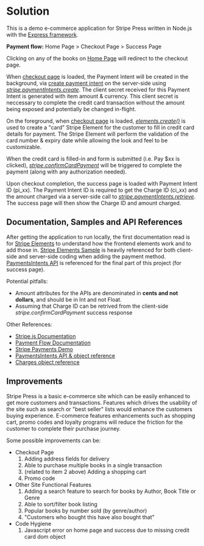 # Solution
This is a demo e-commerce application for Stripe Press written in Node.js with the [Express framework](https://expressjs.com/).

**Payment flow:** Home Page > Checkout Page > Success Page

Clicking on any of the books on [Home Page](http://localhost:3000) will redirect to the checkout page.

When [checkout page](http://localhost:3000/checkout?item=1) is loaded, the Payment Intent will be created in the background, via [create payment intent](http://localhost:3000/create-payment-intent?item=1) on the server-side using [*stripe.paymentIntents.create*](https://stripe.com/docs/api/payment_intents/create). The client secret received for this Payment Intent is generated with item amount & currency. This client secret is neccessary to complete the credit card transaction without the amount being exposed and potentially be changed in-flight.

On the foreground, when [checkout page](http://localhost:3000/checkout?item=1) is loaded, [*elements.create()*](https://stripe.com/docs/js/elements_object/create_element?type=card) is used to create a "card" Stripe Element for the customer to fill in credit card details for payment. The Stripe Element will perform the validation of the card number & expiry date while allowing the look and feel to be customizable.

When the credit card is filled-in and form is submitted (i.e. Pay $xx is clicked), [*stripe.confirmCardPayment*](https://stripe.com/docs/js/payment_intents/confirm_card_payment) will be triggered to complete the payment (along with any authorization needed).

Upon checkout completion, the success page is loaded with Payment Intent ID (pi_xx). The Payment Intent ID is required to get the Charge ID (ci_xx) and the amount charged via a server-side call to [*stripe.paymentIntents.retrieve*](https://stripe.com/docs/api/payment_intents/retrieve). The success page will then show the Charge ID and amount charged.

## Documentation, Samples and API References
After getting the application to run locally, the first documentation read is for [Stripe Elements](https://stripe.com/docs/stripe-js) to understand how the frontend elements work and to add those in. [Stripe Elements Sample](https://github.com/stripe/elements-examples) is heavily referenced for both client-side and server-side coding when adding the payment method. [PaymentsIntents API](https://stripe.com/docs/api/payment_intents) is referenced for the final part of this project (for success page).

Potential pitfalls:
- Amount attributes for the APIs are denominated in **cents and not dollars**, and should be in Int and not Float.
- Assuming that Charge ID can be retrived from the client-side *stripe.confirmCardPayment* success response

Other References:
- [Stripe.js Documentation](https://stripe.com/docs/js)
- [Payment Flow Documentation](https://stripe.com/docs/payments/integration-builder)
- [Stripe Payments Demo](https://github.com/stripe/stripe-payments-demo)
- [PaymentsIntents API & object reference](https://stripe.com/docs/api/payment_intents)
- [Charges object reference](https://stripe.com/docs/api/charges/object)

## Improvements
Stripe Press is a basic e-commerce site which can be easily enhanced to get more customers and transactions.
Features which drives the usability of the site such as search or "best seller" lists would enhance the customers buying experience.
E-commerce features enhancements such as shopping cart, promo codes and loyalty programs will reduce the friction for the customer to complete their purchase journey.

Some possible improvements can be:
- Checkout Page
  1. Adding address fields for delivery
  2. Able to purchase multiple books in a single transaction
  3. (related to item 2 above) Adding a shopping cart  
  4. Promo code
- Other Site Functional Features
  1. Adding a search feature to search for books by Author, Book Title or Genre
  2. Able to sort/filter book listing
  3. Popular books by number sold (by genre/author)
  4. "Customers who bought this have also bought that"
 - Code Hygiene
   1. Javascript error on home page and success due to missing credit card dom object
